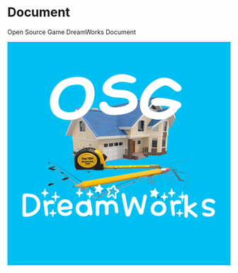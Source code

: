 Document
========

Open Source Game DreamWorks Document

<img src="https://raw.githubusercontent.com/OSGDreamWorks/Document/master/OGS-Logo.jpg" width=1024>
